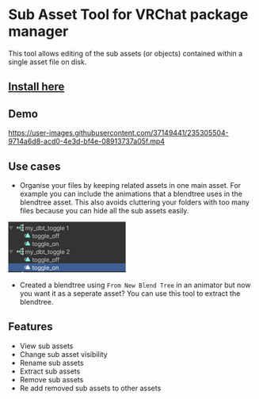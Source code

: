 # Sub Asset Tool for VRChat package manager

This tool allows editing of the sub assets (or objects) contained within a single asset file on disk.

## [Install here](https://konsti219.github.io/vcc-tools/)

## Demo

https://user-images.githubusercontent.com/37149441/235305504-9714a6d8-acd0-4e3d-bf4e-08913737a05f.mp4

## Use cases

- Organise your files by keeping related assets in one main asset.
  For example you can include the animations that a blendtree uses in the blendtree asset.
  This also avoids cluttering your folders with too many files because you can hide all the sub assets easily.

![Example Assets](./Website/example.png)

- Created a blendtree using `From New Blend Tree` in an animator but now you want it as a seperate asset?
  You can use this tool to extract the blendtree.

## Features

- View sub assets
- Change sub asset visibility
- Rename sub assets
- Extract sub assets
- Remove sub assets
- Re add removed sub assets to other assets
